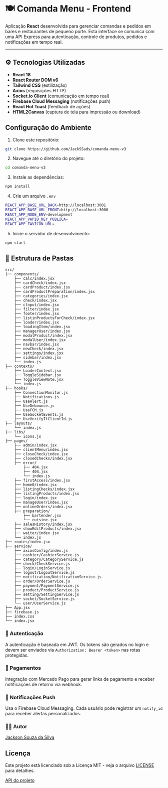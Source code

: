 # 🍽️ Comanda Menu - Frontend

Aplicação **React** desenvolvida para gerenciar comandas e pedidos em bares e restaurantes de pequeno porte. Esta interface se comunica com uma API Express para autenticação, controle de produtos, pedidos e notificações em tempo real.

---

## ⚙️ Tecnologias Utilizadas

- **React 18**
- **React Router DOM v6**
- **Tailwind CSS** (estilização)
- **Axios** (requisições HTTP)
- **Socket.io Client** (comunicação em tempo real)
- **Firebase Cloud Messaging** (notificações push)
- **React Hot Toast** (feedback de ações)
- **HTML2Canvas** (captura de tela para impressão ou download)

## Configuração do Ambiente
1. Clone este repositório:
```bash
git clone https://github.com/JackSSads/comanda-menu-v3
```

2. Navegue até o diretório do projeto:
```bash
cd comanda-menu-v3
```

3. Instale as dependências:
```bash
npm install
```

4. Crie um arquivo `.env` 
```bash
REACT_APP_BASE_URL_BACK=http://localhost:3001
REACT_APP_BASE_URL_FRONT=http://localhost:3000
REACT_APP_NODE_ENV=development
REACT_APP_VAPID_KEY_PUBLICA=
REACT_APP_FAVICON_URL=
```

5. Inicie o servidor de desenvolvimento:
```bash
npm start
```

## 📁 Estrutura de Pastas
```
src/
├── components/
    ├── calc/index.jsx
    ├── cardCheck/index.jsx
    ├── cardProduct/index.jsx
    ├── cardProductPreparation/index.jsx
    ├── categories/index.jsx
    ├── check/index.jsx
    ├── clnput/index.jsx
    ├── filter/index.jsx
    ├── footer/index.jsx
    ├── listinProductsForCheck/index.jsx
    ├── loader/index.jsx
    ├── loadingItem/index.jsx
    ├── managerUser/index.jsx
    ├── modalProduct/index.jsx
    ├── modalUser/index.jsx
    ├── navbar/index.jsx
    ├── newCheck/index.jsx
    ├── settings/index.jsx
    ├── sidebar/index.jsx
    └── index.js
├── contexts/
    ├── LoaderContext.jsx
    ├── ToggleSidebar.jsx
    ├── ToggleViewNote.jsx
    └── index.js 
├── hooks/
    ├── ConnectionMonitor.js
    ├── Notifications.js
    ├── UseAlert.js
    ├── UseDebounce.js
    ├── UseFCM.js
    ├── UseSocketEvents.js
    ├── UseVerifyIfClientId.js
├── layouts/
    └── index.js 
├── libs/
    └── icons.js 
├── pages/
    ├── admin/index.jsx
    ├── clientMenu/index.jsx
    ├── closeCheck/index.jsx
    ├── closedChecks/index.jsx
    ├── error/
        ├── 404.jsx
        ├── 404.jsx
        └── index.js 
    ├── firstAccess/index.jsx
    ├── home0/index.jsx
    ├── listingChecks/index.jsx
    ├── listingProducts/index.jsx
    ├── login/index.jsx
    ├── manageUser/index.jsx
    ├── onlineOrders/index.jsx
    ├── preparation/
        ├── bartender.jsx
        └── cuisine.jsx
    ├── salesHistory/index.jsx
    ├── showEditProducts/index.jsx
    ├── waiter/index.jsx
    └── index.js
├── routes/index.jsx
├── service/
    ├── axiosConfig/index.js
    ├── cashier/CashierService.js
    ├── category/CategoryService.js
    ├── check/CheckService.js
    ├── login/LoginService.js
    ├── logout/LogoutService.js
    ├── notification/NotificationService.js
    ├── order/OrderService.js
    ├── payment/PaymentService.js
    ├── product/ProductService.js
    ├── setting/SettingService.js
    ├── socket/SocketService.js
    └── user/UserService.js
├── App.jsx
├── firebase.js
├── index.css
└── index.jsx
```

### 🔐 Autenticação
A autenticação é baseada em JWT. Os tokens são gerados no login e devem ser enviados via `Authorization: Bearer <token>` nas rotas protegidas.

### 🧾 Pagamentos
Integração com Mercado Pago para gerar links de pagamento e receber notificações de retorno via webhook.

### 📲 Notificações Push 
Usa o Firebase Cloud Messaging.
Cada usuário pode registrar um `notify_id` para receber alertas personalizados.

### 🧑‍💻 Autor
[Jackson Souza da Silva](https://github.com/JackSSads)

## Licença
Este projeto está licenciado sob a Licença MIT - veja o arquivo [LICENSE](LICENSE) para detalhes.

[API do projeto](https://github.com/JackSSads/comanda-api-v3)
